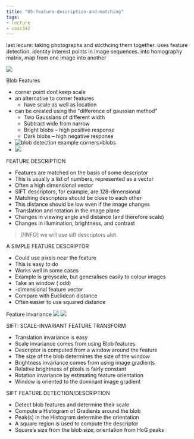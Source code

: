 ```yaml
---
title: "05-feature-description-and-matching"
tags: 
- lecture
- cosc342
---
```


last lecure: taking photographs and sticthcing them together. uses feature detection. identity interest points in image sequences. into homography matrix, map from one image into another

![](https://i.imgur.com/I3WL53L.png)

Blob Features
- corner point dont keep scale
- an alternative to corner features
	- have scale as well as location
- can be created using the "difference of gaussian method"
	- Two Gaussians of different width 
	- Subtract wide from narrow 
	- Bright blobs – high positive response 
	- Dark blobs – high negative response
- ![blob detection example corners>blobs](https://i.imgur.com/yOPrJtO.png)
- ![](https://i.imgur.com/UMcQbrw.png)

FEATURE DESCRIPTION
- Features are matched on the basis of some descriptor
- This is usually a list of numbers, represented as a vector
- Often a high dimensional vector
- SIFT descriptors, for example, are 128-dimensional 
- Matching descriptors should be close to each other
- This distance should be low even if the image changes
- Translation and rotation in the image plane
- Changes in viewing angle and distance (and therefore scale)
- Changes in illumination, brightness, and contrast

>[!INFO] we will use sift descriptors alot. 

A SIMPLE FEATURE DESCRIPTOR
- Could use pixels near the feature
- This is easy to do
- Works well in some cases
- Example is greyscale, but generalises easily to colour images
- Take an window ( odd)
- -dimensional feature vector
- Compare with Euclidean distance
- Often easier to use squared distance

Feature invariance
![](https://i.imgur.com/DTsADVj.png)
![](https://i.imgur.com/mNxr2XK.png)

SIFT: SCALE-INVARIANT FEATURE TRANSFORM
- Translation invariance is easy 
- Scale invariance comes from using Blob features 
- Descriptor is computed from a window around the feature 
- The size of the blob determines the size of the window 
- Brightness invariance comes from using image gradients 
- Relative brightness of pixels is fairly constant 
- Rotation invariance by estimating feature orientation 
- Window is oriented to the dominant image gradient

SIFT FEATURE DETECTION/DESCRIPTION
- Detect blob features and determine their scale 
- Compute a Histogram of Gradients around the blob 
- Peak(s) in the Histogram determine the orientation 
- A square region is used to compute the descriptor 
- Square’s size from the blob size; orientation from HoG peaks


